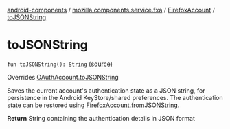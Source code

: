[android-components](../../index.md) / [mozilla.components.service.fxa](../index.md) / [FirefoxAccount](index.md) / [toJSONString](./to-j-s-o-n-string.md)

# toJSONString

`fun toJSONString(): `[`String`](https://kotlinlang.org/api/latest/jvm/stdlib/kotlin/-string/index.html) [(source)](https://github.com/mozilla-mobile/android-components/blob/master/components/service/firefox-accounts/src/main/java/mozilla/components/service/fxa/FirefoxAccount.kt#L274)

Overrides [OAuthAccount.toJSONString](../../mozilla.components.concept.sync/-o-auth-account/to-j-s-o-n-string.md)

Saves the current account's authentication state as a JSON string, for persistence in
the Android KeyStore/shared preferences. The authentication state can be restored using
[FirefoxAccount.fromJSONString](from-j-s-o-n-string.md).

**Return**
String containing the authentication details in JSON format

